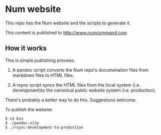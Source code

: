 # Num website

This repo has the Num website and the scripts to generate it.
 
This content is published to http://www.numcommand.com

## How it works

This is simple publishing process:

1. A pandoc script converts the Num repo's documenation files from markdown files to HTML files.

2. A rsync script syncs the HTML files from the local system (i.e. development)to the canonical public website system (i.e. production).

There's probably a better way to do this. Suggestions welcome.

To publish the website:

    $ cd bin
    $ ./pandoc-site
    $ ./rsync-development-to-production
